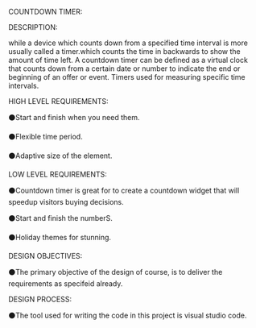 COUNTDOWN TIMER:
  
DESCRIPTION:
   
while a device which counts down from a specified time interval is more usually called a timer.which counts the time in backwards to show the amount of time left.
A countdown timer can be defined as a virtual clock that counts down from a certain date or number to indicate the end or beginning of an offer or event. Timers used for measuring specific time intervals.

HIGH LEVEL REQUIREMENTS:

⚫Start and finish when you need them.

⚫Flexible time period.

⚫Adaptive size of the element.

LOW LEVEL REQUIREMENTS:
  
⚫Countdown timer is great for to create a countdown widget that will speedup visitors buying decisions.

⚫Start and finish the numberS.

⚫Holiday themes for stunning.

DESIGN OBJECTIVES:
        
⚫The primary objective of the design of course, is to deliver the requirements as specifeid already.

DESIGN PROCESS:
      
⚫The tool used for writing the code in this project is visual studio code.


         

        

        

    
    